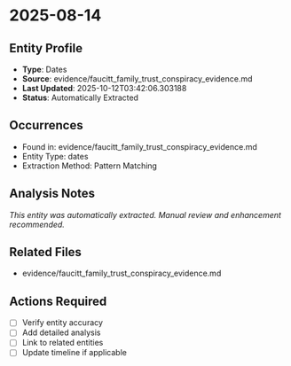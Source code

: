 # 2025-08-14

## Entity Profile
- **Type**: Dates
- **Source**: evidence/faucitt_family_trust_conspiracy_evidence.md
- **Last Updated**: 2025-10-12T03:42:06.303188
- **Status**: Automatically Extracted

## Occurrences
- Found in: evidence/faucitt_family_trust_conspiracy_evidence.md
- Entity Type: dates
- Extraction Method: Pattern Matching

## Analysis Notes
*This entity was automatically extracted. Manual review and enhancement recommended.*

## Related Files
- evidence/faucitt_family_trust_conspiracy_evidence.md

## Actions Required
- [ ] Verify entity accuracy
- [ ] Add detailed analysis
- [ ] Link to related entities
- [ ] Update timeline if applicable
